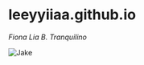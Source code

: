 # leeyyiiaa.github.io
_*Fiona Lia B. Tranquilino*_

![Jake](https://www.gluwee.com/wp-content/uploads/2021/08/Jake-Enhypen_cover.jpg) 
